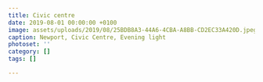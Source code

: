 ```yaml
---
title: Civic centre
date: 2019-08-01 00:00:00 +0100
image: assets/uploads/2019/08/25BDB8A3-44A6-4CBA-A8BB-CD2EC33A420D.jpeg
caption: Newport, Civic Centre, Evening light
photoset: ''
category: []
tags: []

---
```

